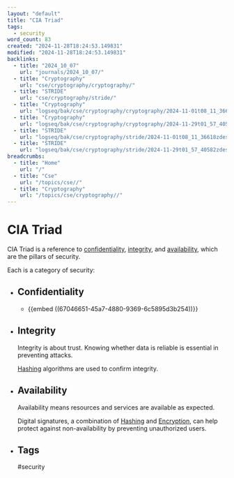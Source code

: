 ```yaml
---
layout: "default"
title: "CIA Triad"
tags:
  - security
word_count: 83
created: "2024-11-28T18:24:53.149831"
modified: "2024-11-28T18:24:53.149831"
backlinks:
  - title: "2024_10_07"
    url: "journals/2024_10_07/"
  - title: "Cryptography"
    url: "cse/cryptography/cryptography/"
  - title: "STRIDE"
    url: "cse/cryptography/stride/"
  - title: "Cryptography"
    url: "logseq/bak/cse/cryptography/cryptography/2024-11-01t08_11_36626zdesktop/"
  - title: "Cryptography"
    url: "logseq/bak/cse/cryptography/cryptography/2024-11-29t01_57_40576zdesktop/"
  - title: "STRIDE"
    url: "logseq/bak/cse/cryptography/stride/2024-11-01t08_11_36618zdesktop/"
  - title: "STRIDE"
    url: "logseq/bak/cse/cryptography/stride/2024-11-29t01_57_40582zdesktop/"
breadcrumbs:
  - title: "Home"
    url: "/"
  - title: "Cse"
    url: "/topics/cse//"
  - title: "Cryptography"
    url: "/topics/cse/cryptography//"
---
```

# CIA Triad

CIA Triad is a reference to [confidentiality](docs/cse/cryptography/confidentiality/index/), [integrity](docs/cse/cryptography/integrity/index/), and [availability](docs/cse/cryptography/availability/index/), which are the pillars of security. 


Each is a category of security:
- ## Confidentiality
	- {{embed ((67046651-45a7-4880-9369-6c5895d3b254))}}
- ## Integrity
  
  Integrity is about trust. Knowing whether data is reliable is essential in preventing attacks.
  
  [Hashing](docs/cse/cryptography/hashing/index/) algorithms are used to confirm integrity.
- ## Availability
  
  Availability means resources and services are available as expected.
  
  Digital signatures, a combination of [Hashing](docs/cse/cryptography/hashing/index/) and [Encryption](docs/cse/cryptography/encryption/index/), can help protect against non-availability by preventing unauthorized users.
- ## Tags
  
  #security
